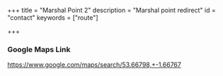 +++
title = "Marshal Point 2"
description = "Marshal point redirect"
id = "contact"
keywords = ["route"]

+++

<script>
    window.location = 'https://www.google.com/maps/search/53.66798,+-1.66767';
</script>

### Google Maps Link

https://www.google.com/maps/search/53.66798,+-1.66767

